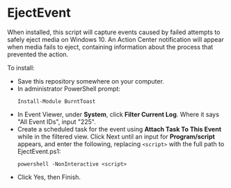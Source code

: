 # EjectEvent

When installed, this script will capture events caused by failed attempts to safely eject media on Windows 10. An Action Center notification will appear when media fails to eject, containing information about the process that prevented the action.

To install:
 - Save this repository somewhere on your computer.
 - In administrator PowerShell prompt:
    ```
    Install-Module BurntToast
    ```
 - In Event Viewer, under **System**, click **Filter Current Log**. Where it says "All Event IDs", input "225".
 - Create a scheduled task for the event using **Attach Task To This Event** while in the filtered view. Click Next until an input for **Program/script** appears, and enter the following, replacing `<script>` with the full path to EjectEvent.ps1:
    ```
    powershell -NonInteractive <script>
    ```
 - Click Yes, then Finish.
